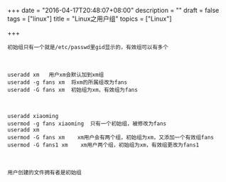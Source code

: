 +++
date = "2016-04-17T20:48:07+08:00"
description = ""
draft = false
tags = ["linux"]
title = "Linux之用户组"
topics = ["Linux"]

+++
    
    初始组只有一个就是/etc/passwd里gid显示的，有效组可以有多个
<br/>

    useradd xm   用户xm会默认加到xm组
    useradd -g fans xm  将xm的所属组改为fans
    useradd -G fans xm  初始组为xm，有效组为fans
<br/>

    useradd xiaoming
    usermod -g fans xiaoming  只有一个初始组，被修改为fans
    useradd xm
    usermod -G fans xm    xm用户会有两个组，初始组为xm，又添加一个有效组fans
    usermod -G fans1 xm    xm用户两个组，初始组为xm，有效组更改为fans1
<br/>

    用户创建的文件拥有者是初始组
